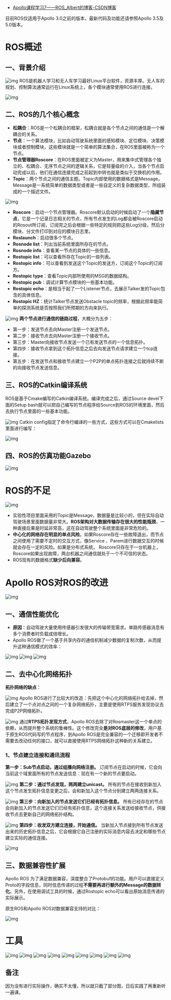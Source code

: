 - [Apollo课程学习7——ROS_Albert的博客-CSDN博客](https://blog.csdn.net/weixin_43476492/article/details/107991069)

目前ROS仅适用于Apollo 3.0之前的版本，最新代码及功能还请参照Apollo 3.5及5.0版本。

# ROS概述

## 一、背景介绍

![img](https://img-blog.csdnimg.cn/20200813204435541.jpg#pic_center)
ROS是机器人学习和无人车学习最好Linux平台软件，资源丰厚。无人车的规划、控制算法通常运行在Linux系统上，各个模块通常使用ROS进行连接。

![img](https://img-blog.csdnimg.cn/20200813204449925.jpg#pic_center)

## 二、ROS的几个核心概念

- **松耦合**：ROS是一个松耦合的框架，松耦合就是各个节点之间的通信是一个解耦合的关系。
- **节点**：一个算法模块，比如自动驾驶系统里面的感知模块、定位模块、决策模块或者控制模块，这些模块就是一个简单的算法集合，在ROS里面被称为一个节点。
- **节点管理器Roscore**：在ROS里面被定义为Master，用来集中式管理各个独立的、松耦合、无序节点之间的逻辑关系，它是轻量级的介入，当各个节点启动完成以后，他们在通信连接完成之前起到中转也就是类似于交换机的作用。
- **Topic**：两个节点之间的通信主题。Topic内部使用的数据格式是Message。Message是一系统简单的数据类型或者是一些自定义的复杂数据类型，所组装成的一个描述文件。

![img](https://img-blog.csdnimg.cn/20200814172249199.png#pic_center)

- **Roscore**：启动一个节点管理器。Roscore默认启动的时候启动了一个**隐藏节点**，它是一个记录日志相关的节点，所有节点发生的Log都会被Roscore启动的Rosout所订阅，订阅完之后会根据一些特定的规则把这些Log分级，然后分模块、分文件打印到对应的模块日志里。
- **Roslaunch**：启动很多个节点。
- **Rosnode list**：列出当前系统里面所存在的节点。
- **Rosnode info**：查看某一节点的具体的一些信息。
- **Rostopic list**：可以查看所存在Topic的一些列表。
- **Rostopic info**：可以查看到发送这个Topic的发送方，订阅这个Topic的订阅方。
- **Rostopic type**：查看Topic内部所使用的MSG的数据结构。
- **Rostopic pub**：调试计算节点模块的一些基本功能。
- **Rostopic echo**：是相当于起了一个Listener节点，去展示Talker发的Topic包含的具体信息。
- **Rostopic HZ**：统计Talker节点发送Obstacle topic的频率，根据此频率能简单的探测系统是否按照我们所预期的方向来执行。

![img](https://img-blog.csdnimg.cn/20200814180515830.png#pic_center)
**两个节点进行通信的链路过程**，大概分为五步：

- 第一步：发送节点去向Master注册一个发送节点。
- 第二步：接收节点去向Master注册一个接收节点。
- 第三步：Master向接收节点发送一个已有发送节点的一个信息拓扑。
- 第四步：接收节点拿到这个拓扑信息之后去向发送节点请求建立一个tcp连接。
- 第五步：在发送节点和接收节点建立一个P2P的单点拓扑连接之后就持续不断的向接收节点发送信息。

## 三、ROS的Catkin编译系统

ROS是基于Cmake编写的Catkin编译系统。编译完成之后，通过Source devel下面的Setup bash就可以把自己编写的节点程序给Source到ROS的环境里面，然后去执行节点里面的一些基本功能。

![img](https://img-blog.csdnimg.cn/20200814173715427.png#pic_center)
Catkin config指定了命令行编译的一些方式，这些方式可以在Cmakelists里面进行编写：

![img](https://img-blog.csdnimg.cn/20200814174234939.png#pic_center)

## 四、ROS的仿真功能Gazebo

![img](https://img-blog.csdnimg.cn/20200814174421559.png#pic_center)

# ROS的不足

![img](https://img-blog.csdnimg.cn/20200814174839454.png#pic_center)

- 实验性项目里面采用的Topic是Message，数据量是比较小的，但在实际自动驾驶场景里面数据量非常大。**ROS架构对大数据传输存在很大的性能瓶颈**，一种直接后果是时延非常高，这在自动驾驶整个系统里面是非常危险的。
- **中心化的网络存在明显的单点风险**。如果Roscore存在一些故障退出，而节点之间使用了需要不定时的交互方式，像Service 、Parem进行数据交互的时候就会存在一定的风险。如果是分布式系统， Roscore只存在于一台机器上，Roscore如果出现故障，两台机器之间通信就处于一个不可信的状态。
- ROS现有的数据格式**缺少后向兼容**。

# Apollo ROS对ROS的改进

![img](https://img-blog.csdnimg.cn/20200814175259523.png#pic_center)

## 一、通信性能优化

- **原因**：自动驾驶大量使用传感器引发很大的传输带宽需求。单路传感器消息有多个消费者时负载成倍增长。
- Apollo ROS做了一个基于共享内存的通信机制减少数据的复制次数，从而提升这种通信模式的效率：

![img](https://img-blog.csdnimg.cn/20200814175513343.png#pic_center)
![img](https://img-blog.csdnimg.cn/20200814175630170.png#pic_center)
![img](https://img-blog.csdnimg.cn/2020081417564835.png#pic_center)

## 二、去中心化网络拓扑

**拓扑网络的缺点**：

![img](https://img-blog.csdnimg.cn/20200814175903115.png#pic_center)
Apollo ROS进行了比较大的改造：先把这个中心化的网络拓扑给去掉，然后建立了一个点对点之间的一个复杂网络拓扑，主要是使用RTPS服务发现协议去完成P2P网络拓扑。

![img](https://img-blog.csdnimg.cn/20200814180558104.png#pic_center)
通过**RTPS拓扑发现方式**，Apollo ROS去除了对Rosmaster这一个单点的依赖，从而提升整个系统的鲁棒性。这个修改完全**是对ROS底层的修改**，用户基于原生ROS代码写的节点程序，到Apollo ROS是完全兼容的一个迁移即开发者不需要去改动任何的接口，就可以直接使用RTPS网络拓扑这种新的关系建立。

### 1、节点建立连接和通讯流程

**第一步：Sub节点启动，通过组播向网络注册。**
订阅节点在启动的时候，它会向当前这个域里面所有的节点发送信息：现在有一个新的节点要启动。

![img](https://img-blog.csdnimg.cn/2020081418084933.png#pic_center)
**第二步：通过节点发现，两两建立unicast。**
所有的节点在接收到新加入这个节点发生拓扑信息变更之后，会和新加入这个节点分别建立两两连接关系。

![img](https://img-blog.csdnimg.cn/20200814180912612.png#pic_center)
**第三步：向新加入的节点发送它们已经有拓扑信息。**
所有已经存在的节点会向新加入的节点发送它们已经有拓扑信息，这个连接关系发送给接收节点，供接收节点去更新自己的网络拓扑结构。

![img](https://img-blog.csdnimg.cn/20200814180926682.png#pic_center)
**第四步：收发双方建立连接，开始通信。**
当新加入节点接到所有节点发送出来的历史拓扑信息之后，它会根据它自己注册的实际消息内容去决定和哪些节点建立实际的通信连接。

![img](https://img-blog.csdnimg.cn/20200814181309142.png#pic_center)

## 三、数据兼容性扩展

Apollo ROS 为了满足数据兼容，深度整合了Protobuf的功能。用户可以直接定义Proto的字段信息，同时信息传递的过程**不需要再进行额外的Message的数据转化**。另外，在使用调试工具的时候，通过Rostopic echo可以看出原始消息传递的实际展示。

原生ROS和Apollo ROS对数据兼容支持的对比：

![img](https://img-blog.csdnimg.cn/20200814181618167.png#pic_center)

# 工具

![img](https://img-blog.csdnimg.cn/20200814182610984.png#pic_center)
![img](https://img-blog.csdnimg.cn/20200814182844270.png#pic_center)
![img](https://img-blog.csdnimg.cn/20200814183026157.png#pic_center)
![img](https://img-blog.csdnimg.cn/20200814183043230.png#pic_center)
![img](https://img-blog.csdnimg.cn/20200814183133531.png#pic_center)
![img](https://img-blog.csdnimg.cn/20200814183156232.png#pic_center)
![img](https://img-blog.csdnimg.cn/20200814183208852.png#pic_center)
![img](https://img-blog.csdnimg.cn/20200814183222502.png#pic_center)
![img](https://img-blog.csdnimg.cn/20200814183235632.png#pic_center)

## 备注

因为没有进行实际操作，确实不太懂，所以就只截了部分图，日后实践了再重新听一遍课。